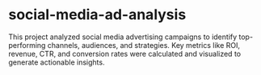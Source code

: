 # social-media-ad-analysis
This project analyzed social media advertising campaigns to identify top-performing channels, audiences, and strategies. Key metrics like ROI, revenue, CTR, and conversion rates were calculated and visualized to generate actionable insights.
